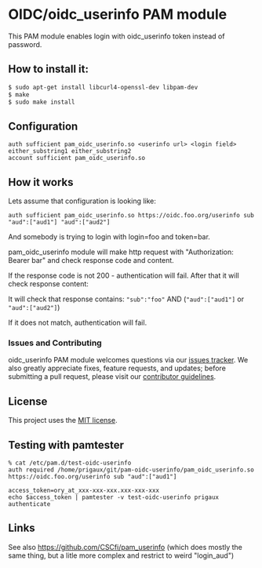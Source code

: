 OIDC/oidc_userinfo PAM module
=================

This PAM module enables login with oidc_userinfo token instead of password.

## How to install it:

```bash
$ sudo apt-get install libcurl4-openssl-dev libpam-dev
$ make
$ sudo make install
```

## Configuration

```
auth sufficient pam_oidc_userinfo.so <userinfo url> <login field> either_substring1 either_substring2
account sufficient pam_oidc_userinfo.so
```

## How it works

Lets assume that configuration is looking like:

```
auth sufficient pam_oidc_userinfo.so https://oidc.foo.org/userinfo sub "aud":["aud1"] "aud":["aud2"]
```

And somebody is trying to login with login=foo and token=bar.

pam_oidc_userinfo module will make http request with "Authorization: Bearer bar" and check response code and content.

If the response code is not 200 - authentication will fail. After that it will check response content:

It will check that response contains:  `"sub":"foo"` AND (`"aud":["aud1"]` or `"aud":["aud2"]`)

If it does not match, authentication will fail.

### Issues and Contributing

oidc_userinfo PAM module welcomes questions via our [issues tracker](https://github.com/CyberDem0n/pam-oidc_userinfo/issues). We also greatly appreciate fixes, feature requests, and updates; before submitting a pull request, please visit our [contributor guidelines](https://github.com/CyberDem0n/pam-oidc_userinfo/blob/master/CONTRIBUTING.rst).

License
-------

This project uses the [MIT license](https://github.com/CyberDem0n/pam-oidc_userinfo/blob/master/LICENSE).

## Testing with pamtester

```
% cat /etc/pam.d/test-oidc-userinfo 
auth required /home/prigaux/git/pam-oidc-userinfo/pam_oidc_userinfo.so https://oidc.foo.org/userinfo sub "aud":["aud1"]
```
```
access_token=ory_at_xxx-xxx-xxx.xxx-xxx-xxx
echo $access_token | pamtester -v test-oidc-userinfo prigaux authenticate
```

## Links

See also https://github.com/CSCfi/pam_userinfo (which does mostly the same thing, but a litle more complex and restrict to weird "login_aud")
